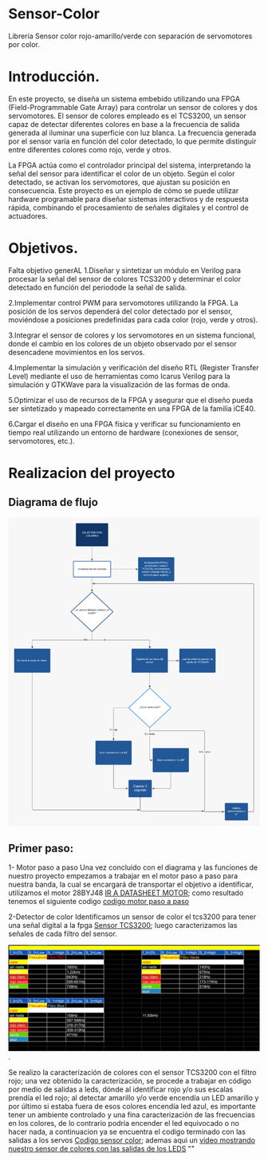 # Sensor-Color
Librería Sensor color rojo-amarillo/verde con separación de servomotores por color.
 # Introducción.
En este proyecto, se diseña un sistema embebido utilizando una FPGA (Field-Programmable Gate Array) para controlar un sensor de colores y dos servomotores. El sensor de colores empleado es el TCS3200, un sensor capaz de detectar diferentes colores en base a la frecuencia de salida generada al iluminar una superficie con luz blanca. La frecuencia generada por el sensor varía en función del color detectado, lo que permite distinguir entre diferentes colores como rojo, verde y otros. 

La FPGA actúa como el controlador principal del sistema, interpretando la señal del sensor para identificar el color de un objeto. Según el color detectado, se activan los servomotores, que ajustan su posición en consecuencia. Este proyecto es un ejemplo de cómo se puede utilizar hardware programable para diseñar sistemas interactivos y de respuesta rápida, combinando el procesamiento de señales digitales y el control de actuadores.

 # Objetivos.
 Falta objetivo generAL
1.Diseñar y sintetizar un módulo en Verilog para procesar la señal del sensor de colores TCS3200 y determinar el color detectado en función del periodode la señal de salida.

2.Implementar control PWM para servomotores utilizando la FPGA. La posición de los servos dependerá del color detectado por el sensor, moviéndose a posiciones predefinidas para cada color (rojo, verde y otros).

3.Integrar el sensor de colores y los servomotores en un sistema funcional, donde el cambio en los colores de un objeto observado por el sensor desencadene movimientos en los servos.

4.Implementar la simulación y verificación del diseño RTL (Register Transfer Level) mediante el uso de herramientas como Icarus Verilog para la simulación y GTKWave para la visualización de las formas de onda.

5.Optimizar el uso de recursos de la FPGA y asegurar que el diseño pueda ser sintetizado y mapeado correctamente en una FPGA de la familia iCE40.

6.Cargar el diseño en una FPGA física y verificar su funcionamiento en tiempo real utilizando un entorno de hardware (conexiones de sensor, servomotores, etc.).

 # Realizacion del proyecto
  
   ## Diagrama de flujo
<img src="https://raw.githubusercontent.com/cdgarciag/Sensor-Color/refs/heads/main/Imagen%20de%20WhatsApp%202024-09-23%20a%20las%2011.38.44_0bca3c8c.jpg" alt="Diagrama de flujo" width="750px">

  ## Primer paso:
1- Motor paso a paso
Una vez concluido con el diagrama y las funciones de nuestro proyecto empezamos a trabajar en el motor paso a paso para nuestra banda, la cual se encargará de transportar el objetivo a identificar, utilizamos el motor 28BYJ48 [IR A DATASHEET MOTOR](https://www.alldatasheet.com/html-pdf/1245086/ETC1/28BYJ48/111/1/28BYJ48.html); como resultado tenemos el siguiente codigo [codigo motor paso a paso](https://github.com/cdgarciag/Sensor-Color/blob/main/stepper_motor_control.v)

2-Detector de color
Identificamos un sensor de color el tcs3200 para tener una señal digital a la fpga [Sensor TCS3200](https://github.com/cdgarciag/Sensor-Color/blob/main/tcs3200-e11.pdf); luego caracterizamos las señales de cada filtro del sensor.

<img src="https://raw.githubusercontent.com/cdgarciag/Sensor-Color/refs/heads/main/IMG-20240926-WA0062.jpg" alt="Caracterizacion colores con cada filtro" width="1200px">.


Se realizo la caracterización de colores con el sensor TCS3200 con el filtro rojo; una vez obtenido la caracterización, se procede a trabajar en código por medio de salidas a leds, dónde al identificar rojo y/o sus escalas prendía el led rojo; al detectar amarillo y/o verde encendía un LED amarillo y por último si estaba fuera de esos colores encendía led azul, es importante tener un ambiente controlado y una fina caracterización de las frecuencias en los colores, de lo contrario podría encender el led equivocado o no hacer nada, a continuacion ya se encuentra el codigo terminado con las salidas a los servos [Codigo sensor color](https://github.com/cdgarciag/Sensor-Color/blob/main/sensor_finish.v); ademas aqui un [video mostrando nuestro sensor de colores con las salidas de los LEDS](https://youtube.com/shorts/jnEY-yCBN_E?feature=share)
 ""


